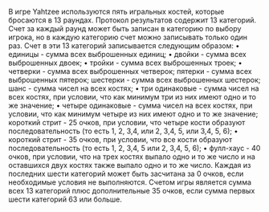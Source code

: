 В игре Yahtzee используются пять игральных костей, которые бросаются в 13 
раундах. Протокол результатов содержит 13 категорий. Счет за каждый раунд может 
быть записан в категорию по выбору игрока, но в каждую категорию счет можно 
записывать только один раз. Счет в эти 13 категорий записывается следующим 
образом: 
•     единицы - сумма всех выброшенных единиц; 
•     двойки - сумма всех выброшенных двоек; 
•     тройки - сумма всех выброшенных троек; 
•  четверки - сумма всех выброшенных четверок; пятерки - сумма всех выброшенных 
пятерок; шестерки - сумма всех выброшенных шестерок; шанс - сумма чисел на всех 
костях; 
•   три одинаковые - сумма чисел на всех костях, при условии, что как минимум три 
из них имеют одно и то же значение; 
•   четыре одинаковые - сумма чисел на всех костях, при условии, что как минимум 
четыре из них имеют одно и то же значение; 
короткий стрит - 25 очков, при условии, что четыре кости образуют 
последовательность (то есть 1, 2, 3,4, или 2, 3,4, 5, или 3,4, 5, 6); 
• короткий стрит - 35 очков, при условии, что все кости образуют 
последовательность (то есть 1, 2, 3,4, 5 или 2, 3,4, 5, 6); 
•  фулл-хаус - 40 очков, при условии, что на трех костях выпало одно и то же число 
и на оставшихся двух костях также выпало одно и то же число. 
Каждая из последних шести категорий может быть засчитана за 0 очков, если 
необходимые условия не выполняются. 
Счетом игры является сумма всех 13 категорий плюс дополнительные 35 
очков, если сумма первых шести категорий 63 или больше.
